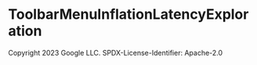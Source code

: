 # ToolbarMenuInflationLatencyExploration

Copyright 2023 Google LLC.
SPDX-License-Identifier: Apache-2.0
